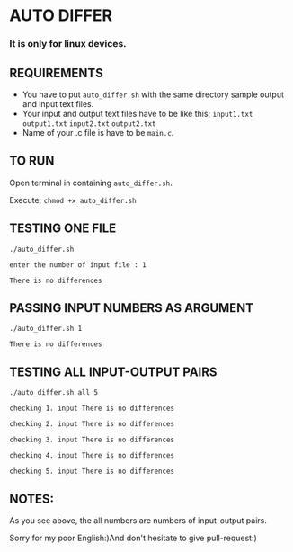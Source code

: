 # AUTO DIFFER
### It is only for linux devices.
## REQUIREMENTS
* You have to put `auto_differ.sh` with the same directory  sample output and input text files.
* Your input and output text files have to be like this;
`input1.txt`
`output1.txt`
`input2.txt`
`output2.txt`
* Name of your .c file is have to be `main.c`.

## TO RUN
Open terminal in containing `auto_differ.sh`.

Execute;
`chmod +x auto_differ.sh`

## TESTING ONE FILE
`./auto_differ.sh`

`enter the number of input file : 1`

`There is no differences`

## PASSING INPUT NUMBERS AS ARGUMENT
`./auto_differ.sh 1`

`There is no differences`

## TESTING ALL INPUT-OUTPUT PAIRS

`./auto_differ.sh all 5`

`checking 1. input
There is no differences`

`checking 2. input
There is no differences`

`checking 3. input
There is no differences`

`checking 4. input
There is no differences`

`checking 5. input
There is no differences
`

## NOTES:
As you see above, the all numbers are numbers of input-output pairs.

Sorry for my poor English:)And don't hesitate to give pull-request:)
